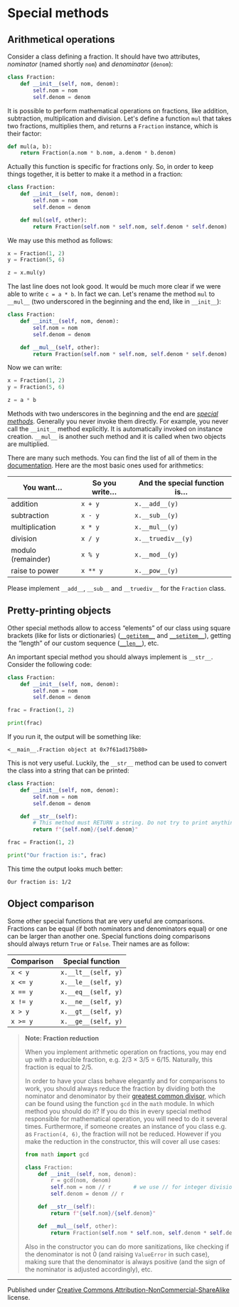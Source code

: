 # Special methods

## Arithmetical operations

Consider a class defining a fraction. It should have two attributes, *nominator* (named shortly `nom`) and *denominator* (`denom`):

```python
class Fraction:
    def __init__(self, nom, denom):
        self.nom = nom
        self.denom = denom
```

It is possible to perform mathematical operations on fractions, like addition, subtraction, multiplication and division. Let's define a function `mul` that takes two fractions, multiplies them, and returns a `Fraction` instance, which is their factor:

```python
def mul(a, b):
    return Fraction(a.nom * b.nom, a.denom * b.denom)
```

Actually this function is specific for fractions only. So, in order to keep things together, it is better to make it a method in a fraction:

```python
class Fraction:
    def __init__(self, nom, denom):
        self.nom = nom
        self.denom = denom

    def mul(self, other):
        return Fraction(self.nom * self.nom, self.denom * self.denom)
```

We may use this method as follows:

```python
x = Fraction(1, 2)
y = Fraction(5, 6)

z = x.mul(y)
```

The last line does not look good. It would be much more clear if we were able to write `c = a * b`. In fact we can. Let's rename the method `mul` to `__mul__` (two underscored in the beginning and the end, like in `__init__`):

```python
class Fraction:
    def __init__(self, nom, denom):
        self.nom = nom
        self.denom = denom

    def __mul__(self, other):
        return Fraction(self.nom * self.nom, self.denom * self.denom)
```

Now we can write:


```python
x = Fraction(1, 2)
y = Fraction(5, 6)

z = a * b
```

Methods with two underscores in the beginning and the end are [*special methods*](https://diveintopython3.net/special-method-names.html). Generally you never invoke them directly. For example, you never call the `__init__` method explicitly. It is automatically invoked on instance creation. `__mul__` is another such method and it is called when two objects are multiplied.

There are many such methods. You can find the list of all of them in the [documentation](https://docs.python.org/3/reference/datamodel.html#special-method-names). Here are the most basic ones used for arithmetics:

| You want…          | So you write… | And the special function is… |
| ------------------ | ------------- | ---------------------------- |
| addition           | `x + y`       | `x.__add__(y)`               |
| subtraction        | `x - y`       | `x.__sub__(y)`               |
| multiplication     | `x * y`       | `x.__mul__(y)`               |
| division           | `x / y`       | `x.__truediv__(y)`           |
| modulo (remainder) | `x % y`       | `x.__mod__(y)`               |
| raise to power     | `x ** y`      | `x.__pow__(y)`               |

Please implement `__add__`, `__sub__` and `__truediv__` for the `Fraction` class.


## Pretty-printing objects

Other special methods allow to access “elements” of our class using square brackets (like for lists or dictionaries) ([`__getitem__`](https://docs.python.org/3/reference/datamodel.html#object.__getitem__) and [`__setitem__`](https://docs.python.org/3/reference/datamodel.html#object.__setitem__)), getting the “length” of our custom sequence ([`__len__`](https://docs.python.org/3/reference/datamodel.html#object.__len__)), etc.

An important special method you should always implement is `__str__`. Consider the following code:

```python
class Fraction:
    def __init__(self, nom, denom):
        self.nom = nom
        self.denom = denom

frac = Fraction(1, 2)

print(frac)
```

If you run it, the output will be something like:

```
<__main__.Fraction object at 0x7f61ad175b80>
```

This is not very useful. Luckily, the `__str__` method can be used to convert the class into a string that can be printed:

```python
class Fraction:
    def __init__(self, nom, denom):
        self.nom = nom
        self.denom = denom

    def __str__(self):
        # This method must RETURN a string. Do not try to print anything!
        return f"{self.nom}/{self.denom}"

frac = Fraction(1, 2)

print("Our fraction is:", frac)
```

This time the output looks much better:

```
Our fraction is: 1/2
```

## Object comparison

Some other special functions that are very useful are comparisons. Fractions can be equal (if both nominators and denominators equal) or one can be larger than another one. Special functions doing comparisons should always return `True` or `False`. Their names are as follow:

| Comparison | Special function    |
| ---------- | ------------------- |
| `x < y`    | `x.__lt__(self, y)` |
| `x <= y`   | `x.__le__(self, y)` |
| `x == y`   | `x.__eq__(self, y)` |
| `x != y`   | `x.__ne__(self, y)` |
| `x > y`    | `x.__gt__(self, y)` |
| `x >= y`   | `x.__ge__(self, y)` |



> **Note: Fraction reduction**
>
> When you implement arithmetic operation on fractions, you may end up with a reducible fraction, e.g. 2/3 × 3/5 = 6/15. Naturally, this fraction is equal to 2/5.
>
> In order to have your class behave elegantly and for comparisons to work, you should always reduce the fraction by dividing both the nominator and denominator by their [greatest common divisor](https://en.wikipedia.org/wiki/Greatest_common_divisor), which can be found using the function `gcd` in the `math` module. In which method you should do it? If you do this in every special method responsible for mathematical operation, you will need to do it several times. Furthermore, if someone creates an instance of you class e.g. as `Fraction(4, 6)`, the fraction will not be reduced. However if you make the reduction in the constructor, this will cover all use cases:
>
> ```python
> from math import gcd
>
> class Fraction:
>     def __init__(self, nom, denom):
>         r = gcd(nom, denom)
>         self.nom = nom // r       # we use // for integer division
>         self.denom = denom // r
>
>     def __str__(self):
>         return f"{self.nom}/{self.denom}"
>
>     def __mul__(self, other):
>         return Fraction(self.nom * self.nom, self.denom * self.denom)
> ```
>
> Also in the constructor you can do more sanitizations, like checking if the denominator is not 0 (and raising `ValueError` in such case), making sure that the denominator is always positive (and the sign of the nominator is adjusted accordingly), etc.




<hr/>

Published under [Creative Commons Attribution-NonCommercial-ShareAlike](https://creativecommons.org/licenses/by-nc-sa/4.0/) license.
